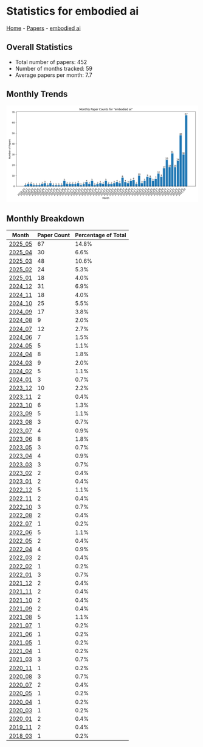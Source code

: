 # Statistics for embodied ai

[Home](https://arxcompass.github.io) - [Papers](https://arxcompass.github.io/papers) - [embodied ai](https://arxcompass.github.io/papers/embodied_ai)

## Overall Statistics

- Total number of papers: 452
- Number of months tracked: 59
- Average papers per month: 7.7

## Monthly Trends

![Monthly Paper Counts](monthly_stats.png)

## Monthly Breakdown

| Month | Paper Count | Percentage of Total |
| --- | --- | --- |
| [2025_05](./2025_05/papers_1.md) | 67 | 14.8% |
| [2025_04](./2025_04/papers_1.md) | 30 | 6.6% |
| [2025_03](./2025_03/papers_1.md) | 48 | 10.6% |
| [2025_02](./2025_02/papers_1.md) | 24 | 5.3% |
| [2025_01](./2025_01/papers_1.md) | 18 | 4.0% |
| [2024_12](./2024_12/papers_1.md) | 31 | 6.9% |
| [2024_11](./2024_11/papers_1.md) | 18 | 4.0% |
| [2024_10](./2024_10/papers_1.md) | 25 | 5.5% |
| [2024_09](./2024_09/papers_1.md) | 17 | 3.8% |
| [2024_08](./2024_08/papers_1.md) | 9 | 2.0% |
| [2024_07](./2024_07/papers_1.md) | 12 | 2.7% |
| [2024_06](./2024_06/papers_1.md) | 7 | 1.5% |
| [2024_05](./2024_05/papers_1.md) | 5 | 1.1% |
| [2024_04](./2024_04/papers_1.md) | 8 | 1.8% |
| [2024_03](./2024_03/papers_1.md) | 9 | 2.0% |
| [2024_02](./2024_02/papers_1.md) | 5 | 1.1% |
| [2024_01](./2024_01/papers_1.md) | 3 | 0.7% |
| [2023_12](./2023_12/papers_1.md) | 10 | 2.2% |
| [2023_11](./2023_11/papers_1.md) | 2 | 0.4% |
| [2023_10](./2023_10/papers_1.md) | 6 | 1.3% |
| [2023_09](./2023_09/papers_1.md) | 5 | 1.1% |
| [2023_08](./2023_08/papers_1.md) | 3 | 0.7% |
| [2023_07](./2023_07/papers_1.md) | 4 | 0.9% |
| [2023_06](./2023_06/papers_1.md) | 8 | 1.8% |
| [2023_05](./2023_05/papers_1.md) | 3 | 0.7% |
| [2023_04](./2023_04/papers_1.md) | 4 | 0.9% |
| [2023_03](./2023_03/papers_1.md) | 3 | 0.7% |
| [2023_02](./2023_02/papers_1.md) | 2 | 0.4% |
| [2023_01](./2023_01/papers_1.md) | 2 | 0.4% |
| [2022_12](./2022_12/papers_1.md) | 5 | 1.1% |
| [2022_11](./2022_11/papers_1.md) | 2 | 0.4% |
| [2022_10](./2022_10/papers_1.md) | 3 | 0.7% |
| [2022_08](./2022_08/papers_1.md) | 2 | 0.4% |
| [2022_07](./2022_07/papers_1.md) | 1 | 0.2% |
| [2022_06](./2022_06/papers_1.md) | 5 | 1.1% |
| [2022_05](./2022_05/papers_1.md) | 2 | 0.4% |
| [2022_04](./2022_04/papers_1.md) | 4 | 0.9% |
| [2022_03](./2022_03/papers_1.md) | 2 | 0.4% |
| [2022_02](./2022_02/papers_1.md) | 1 | 0.2% |
| [2022_01](./2022_01/papers_1.md) | 3 | 0.7% |
| [2021_12](./2021_12/papers_1.md) | 2 | 0.4% |
| [2021_11](./2021_11/papers_1.md) | 2 | 0.4% |
| [2021_10](./2021_10/papers_1.md) | 2 | 0.4% |
| [2021_09](./2021_09/papers_1.md) | 2 | 0.4% |
| [2021_08](./2021_08/papers_1.md) | 5 | 1.1% |
| [2021_07](./2021_07/papers_1.md) | 1 | 0.2% |
| [2021_06](./2021_06/papers_1.md) | 1 | 0.2% |
| [2021_05](./2021_05/papers_1.md) | 1 | 0.2% |
| [2021_04](./2021_04/papers_1.md) | 1 | 0.2% |
| [2021_03](./2021_03/papers_1.md) | 3 | 0.7% |
| [2020_11](./2020_11/papers_1.md) | 1 | 0.2% |
| [2020_08](./2020_08/papers_1.md) | 3 | 0.7% |
| [2020_07](./2020_07/papers_1.md) | 2 | 0.4% |
| [2020_05](./2020_05/papers_1.md) | 1 | 0.2% |
| [2020_04](./2020_04/papers_1.md) | 1 | 0.2% |
| [2020_03](./2020_03/papers_1.md) | 1 | 0.2% |
| [2020_01](./2020_01/papers_1.md) | 2 | 0.4% |
| [2019_11](./2019_11/papers_1.md) | 2 | 0.4% |
| [2018_03](./2018_03/papers_1.md) | 1 | 0.2% |
